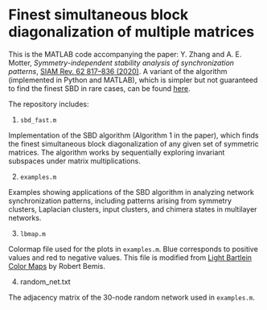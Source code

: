 # Finest simultaneous block diagonalization of multiple matrices

This is the MATLAB code accompanying the paper: Y. Zhang and A. E. Motter, _Symmetry-independent stability analysis of synchronization patterns_, [SIAM Rev. 62 817–836 (2020)](https://doi.org/10.1137/19M127358X).
A variant of the algorithm (implemented in Python and MATLAB), which is simpler but not guaranteed to find the finest SBD in rare cases, can be found [here](https://github.com/y-z-zhang/SBD).

The repository includes:

1. `sbd_fast.m`

  Implementation of the SBD algorithm (Algorithm 1 in the paper), which finds the finest simultaneous block diagonalization of any given set of symmetric matrices. The algorithm works by sequentially exploring invariant subspaces under matrix multiplications.

2. `examples.m`

  Examples showing applications of the SBD algorithm in analyzing network synchronization patterns, including patterns arising from symmetry clusters, Laplacian clusters, input clusters, and chimera states in multilayer networks.

3. `lbmap.m`

  Colormap file used for the plots in `examples.m`. Blue corresponds to positive values and red to negative values. This file is modified from [Light Bartlein Color Maps](https://www.mathworks.com/matlabcentral/fileexchange/17555-light-bartlein-color-maps) by Robert Bemis.

4. random_net.txt

  The adjacency matrix of the 30-node random network used in `examples.m`.

